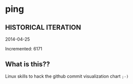 # ping

## HISTORICAL ITERATION
2014-04-25

Incremented: 6171

## What is this?? 
Linux skills to hack the github commit visualization chart `;-)`
